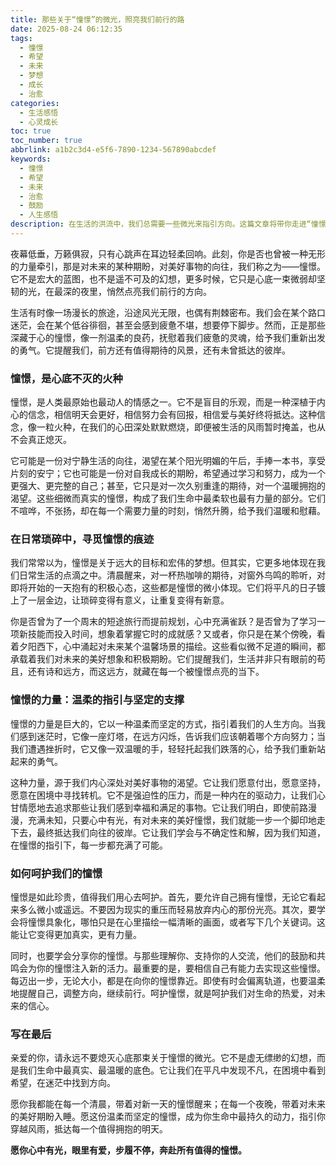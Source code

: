 ```yaml
---
title: 那些关于“憧憬”的微光，照亮我们前行的路
date: 2025-08-24 06:12:35
tags:
  - 憧憬
  - 希望
  - 未来
  - 梦想
  - 成长
  - 治愈
categories:
  - 生活感悟
  - 心灵成长
toc: true
toc_number: true
abbrlink: a1b2c3d4-e5f6-7890-1234-567890abcdef
keywords:
  - 憧憬
  - 希望
  - 未来
  - 治愈
  - 鼓励
  - 人生感悟
description: 在生活的洪流中，我们总需要一些微光来指引方向。这篇文章将带你走进“憧憬”的内心世界，感受那些未曾熄灭的希望，那些关于未来的美好想象，以及它们如何温柔地支撑我们走过每一个当下，走向更广阔的明天。
---
```


夜幕低垂，万籁俱寂，只有心跳声在耳边轻柔回响。此刻，你是否也曾被一种无形的力量牵引，那是对未来的某种期盼，对美好事物的向往，我们称之为——憧憬。它不是宏大的蓝图，也不是遥不可及的幻想，更多时候，它只是心底一束微弱却坚韧的光，在最深的夜里，悄然点亮我们前行的方向。

生活有时像一场漫长的旅途，沿途风光无限，也偶有荆棘密布。我们会在某个路口迷茫，会在某个低谷徘徊，甚至会感到疲惫不堪，想要停下脚步。然而，正是那些深藏于心的憧憬，像一剂温柔的良药，抚慰着我们疲惫的灵魂，给予我们重新出发的勇气。它提醒我们，前方还有值得期待的风景，还有未曾抵达的彼岸。

### 憧憬，是心底不灭的火种

憧憬，是人类最原始也最动人的情感之一。它不是盲目的乐观，而是一种深植于内心的信念，相信明天会更好，相信努力会有回报，相信爱与美好终将抵达。这种信念，像一粒火种，在我们的心田深处默默燃烧，即便被生活的风雨暂时掩盖，也从不会真正熄灭。

它可能是一份对宁静生活的向往，渴望在某个阳光明媚的午后，手捧一本书，享受片刻的安宁；它也可能是一份对自我成长的期盼，希望通过学习和努力，成为一个更强大、更完整的自己；甚至，它只是对一次久别重逢的期待，对一个温暖拥抱的渴望。这些细微而真实的憧憬，构成了我们生命中最柔软也最有力量的部分。它们不喧哗，不张扬，却在每一个需要力量的时刻，悄然升腾，给予我们温暖和慰藉。

### 在日常琐碎中，寻觅憧憬的痕迹

我们常常以为，憧憬是关于远大的目标和宏伟的梦想。但其实，它更多地体现在我们日常生活的点滴之中。清晨醒来，对一杯热咖啡的期待，对窗外鸟鸣的聆听，对即将开始的一天抱有的积极心态，这些都是憧憬的微小体现。它们将平凡的日子镀上了一层金边，让琐碎变得有意义，让重复变得有新意。

你是否曾为了一个周末的短途旅行而提前规划，心中充满雀跃？是否曾为了学习一项新技能而投入时间，想象着掌握它时的成就感？又或者，你只是在某个傍晚，看着夕阳西下，心中涌起对未来某个温馨场景的描绘。这些看似微不足道的瞬间，都承载着我们对未来的美好想象和积极期盼。它们提醒我们，生活并非只有眼前的苟且，还有诗和远方，而这远方，就藏在每一个被憧憬点亮的当下。

### 憧憬的力量：温柔的指引与坚定的支撑

憧憬的力量是巨大的，它以一种温柔而坚定的方式，指引着我们的人生方向。当我们感到迷茫时，它像一座灯塔，在远方闪烁，告诉我们应该朝着哪个方向努力；当我们遭遇挫折时，它又像一双温暖的手，轻轻托起我们跌落的心，给予我们重新站起来的勇气。

这种力量，源于我们内心深处对美好事物的渴望。它让我们愿意付出，愿意坚持，愿意在困境中寻找转机。它不是强迫性的压力，而是一种内在的驱动力，让我们心甘情愿地去追求那些让我们感到幸福和满足的事物。它让我们明白，即使前路漫漫，充满未知，只要心中有光，有对未来的美好憧憬，我们就能一步一个脚印地走下去，最终抵达我们向往的彼岸。它让我们学会与不确定性和解，因为我们知道，在憧憬的指引下，每一步都充满了可能。

### 如何呵护我们的憧憬

憧憬是如此珍贵，值得我们用心去呵护。首先，要允许自己拥有憧憬，无论它看起来多么微小或遥远。不要因为现实的重压而轻易放弃内心的那份光亮。其次，要学会将憧憬具象化，哪怕只是在心里描绘一幅清晰的画面，或者写下几个关键词。这能让它变得更加真实，更有力量。

同时，也要学会分享你的憧憬。与那些理解你、支持你的人交流，他们的鼓励和共鸣会为你的憧憬注入新的活力。最重要的是，要相信自己有能力去实现这些憧憬。每迈出一步，无论大小，都是在向你的憧憬靠近。即使有时会偏离轨道，也要温柔地提醒自己，调整方向，继续前行。呵护憧憬，就是呵护我们对生命的热爱，对未来的信心。

### 写在最后

亲爱的你，请永远不要熄灭心底那束关于憧憬的微光。它不是虚无缥缈的幻想，而是我们生命中最真实、最温暖的底色。它让我们在平凡中发现不凡，在困境中看到希望，在迷茫中找到方向。

愿你我都能在每一个清晨，带着对新一天的憧憬醒来；在每一个夜晚，带着对未来的美好期盼入睡。愿这份温柔而坚定的憧憬，成为你生命中最持久的动力，指引你穿越风雨，抵达每一个值得拥抱的明天。

**愿你心中有光，眼里有爱，步履不停，奔赴所有值得的憧憬。**